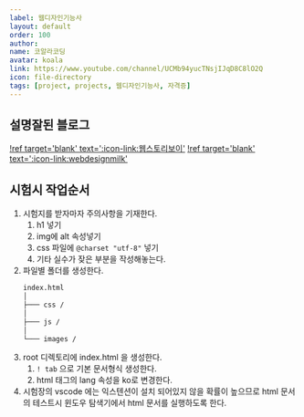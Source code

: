 ```yaml
---
label: 웹디자인기능사
layout: default
order: 100
author:
name: 코알라코딩
avatar: koala
link: https://www.youtube.com/channel/UCMb94yucTNsjIJqD8C8lO2Q
icon: file-directory
tags: [project, projects, 웹디자인기능사, 자격증]
---
```


## 설명잘된 블로그

[!ref target='blank' text=':icon-link:웹스토리보이'](https://webstoryboy.co.kr/1870)
[!ref target='blank' text=':icon-link:webdesignmilk'](http://webdesignmilk.com/)

## 시험시 작업순서

1. 시험지를 받자마자 주의사항을 기재한다.
   1. h1 넣기
   1. img에 alt 속성넣기
   1. css 파일에 `@charset "utf-8"` 넣기
   1. 기타 실수가 잦은 부분을 작성해놓는다.
2. 파일별 폴더를 생성한다.
   ```md
   index.html
   │
   ├─── css /
   │
   ├─── js /
   │
   └─── images /
   ```
3. root 디렉토리에 index.html 을 생성한다.
   1. `! tab` 으로 기본 문서형식 생성한다.
   1. html 태그의 lang 속성을 ko로 변경한다.
4. 시험장의 vscode 에는 익스텐션이 설치 되어있지 않을 확률이 높으므로 html 문서의 테스트시 윈도우 탐색기에서 html 문서를 실행하도록 한다.

